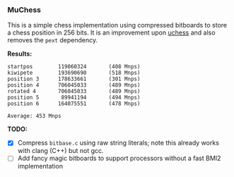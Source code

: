 ### MuChess

This is a simple chess implementation using compressed bitboards to store a chess position in 256 bits. It is an improvement upon [uchess](https://github.com/ellxor/uchess) and also removes the `pext` dependency.

**Results:**
```
startpos        119060324       (408 Mnps)
kiwipete        193690690       (518 Mnps)
position 3      178633661       (301 Mnps)
position 4      706045033       (489 Mnps)
rotated 4       706045033       (489 Mnps)
position 5       89941194       (494 Mnps)
position 6      164075551       (478 Mnps)

Average: 453 Mnps
```

**TODO:**
- [x] Compress `bitbase.c` using raw string literals; note this already works with clang (C++) but not gcc.
- [ ] Add fancy magic bitboards to support processors without a fast BMI2 implementation
